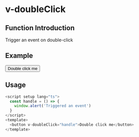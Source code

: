 # v-doubleClick

## Function Introduction

Trigger an event on double-click

## Example

<script setup lang="ts">
  const handle = () => {
    window.alert('Triggered an event')
  }
</script>

<button
  v-doubleClick="handle"
  :style="{
    display: 'flex',
    justifyContent: 'center',
    alignItems: 'center',
    border: '1px solid #ccc',
    padding: '10px',
    borderRadius: '5px'
    }">
Double click me
</button>

## Usage

```typescript {7}
<script setup lang="ts">
  const handle = () => {
    window.alert('Triggered an event')
  }
</script>
<template>
  <button v-doubleClick="handle">Double click me</button>
</template>
```
